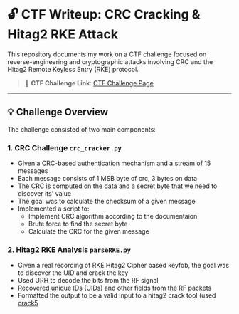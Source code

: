 # 🔓 CTF Writeup: CRC Cracking & Hitag2 RKE Attack

This repository documents my work on a CTF challenge focused on reverse-engineering and cryptographic attacks involving CRC and the Hitag2 Remote Keyless Entry (RKE) protocol.

> 🧩 **CTF Challenge Link**: [CTF Challenge Page](https://ctf-teaser.icanhack.nl/)  

---

## 💡 Challenge Overview

The challenge consisted of two main components:

### 1. **CRC Challenge** `crc_cracker.py`
- Given a CRC-based authentication mechanism and a stream of 15 messages
- Each message consists of 1 MSB byte of crc, 3 bytes on data
- The CRC is computed on the data and a secret byte that we need to discover its' value
- The goal was to calculate the checksum of a given message
- Implemented a script to:
  - Implement CRC algorithm according to the documentaion
  - Brute force to find the secret byte
  - Calculate the CRC for the given message

### 2. **Hitag2 RKE Analysis** `parseRKE.py`
- Given a real recording of RKE Hitag2 Cipher based keyfob, the goal was to discover the UID and crack the key
- Used URH to decode the bits from the RF signal
- Recovered unique IDs (UIDs) and other fields from the RF packets 
- Formatted the output to be a valid input to a hitag2 crack tool (used [crack5](https://github.com/RfidResearchGroup/proxmark3/tree/master/tools/hitag2crack)


